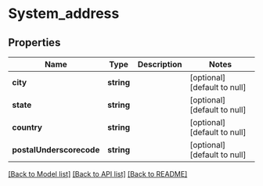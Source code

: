 # System_address

## Properties
Name | Type | Description | Notes
------------ | ------------- | ------------- | -------------
**city** | **string** |  | [optional] [default to null]
**state** | **string** |  | [optional] [default to null]
**country** | **string** |  | [optional] [default to null]
**postalUnderscorecode** | **string** |  | [optional] [default to null]

[[Back to Model list]](../README.md#documentation-for-models) [[Back to API list]](../README.md#documentation-for-api-endpoints) [[Back to README]](../README.md)


